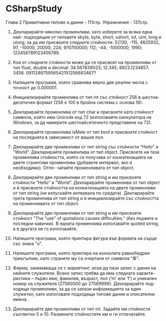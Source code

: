 # CSharpStudy
Глава 2 Примитивни типове и данни - 111стр.
Упражнения - 137стр.

1. Декларирайте няколко променливи, като изберете за всяка една най-
подходящия от типовете sbyte, byte, short, ushort, int, uint, long и
ulong, за да им присвоите следните стойности: 52130, -115, 4825932,
97, -10000, 20000; 224; 970700000; 112; -44; -1000000; 1990;
123456789123456789.

2. Кои от следните стойности може да се присвоят на променливи от тип
float, double и decimal: 34.567839023; 12.345; 8923.1234857; 3456.
091124875956542151256683467?

3. Напишете програма, която сравнява вярно две реални числа с
точност до 0.000001.

4. Инициализирайте променлива от тип int със стойност 256 в шестна-
десетичен формат (256 е 100 в бройна система с основа 16). 

5. Декларирайте променлива от тип char и присвоете като стойност
символа, който има Unicode код 72 (използвайте калкулатора на
Windows, за да намерите шестнайсетичното представяне на 72).
6. Декларирайте променлива isMale от тип bool и присвоете стойност на
последната в зависимост от вашия пол.
7. Декларирайте две променливи от тип string със стойности "Hello" и
"World". Декларирайте променлива от тип object. Присвоете на тази
променлива стойността, която се получава от конкатенацията на двете
стрингови променливи (добавете интервал, ако е необходимо). Отпе-
чатайте променливата от тип object.
8. Декларирайте две променливи от тип string и им присвоете стойности
"Hello" и "World". Декларирайте променлива от тип object и ѝ присвоете
стойността на конкатенацията на двете променливи от тип string (не
изпускайте интервала по средата). Декларирайте трета променлива от
тип string и я инициализирайте със стойността на променливата от тип
object.
9. Декларирайте две променливи от тип string и им присвоете стойност
"The "use" of quotations causes difficulties." (без първите и
последни кавички). В едната променлива използвайте quoted string, а
в другата не го използвайте.
10. Напишете програма, която принтира фигура във формата на сърце със
знака "o".
11. Напишете програма, която принтира на конзолата равнобедрен
триъгълник, като страните му са очертани от символа "©".
12. Фирма, занимаваща се с маркетинг, иска да пази запис с данни на
нейните служители. Всеки запис трябва да има следната характе-
ристика – първо име, фамилия, възраст, пол (‘m’ или ‘f’) и уникален
номер на служителя (27560000 до 27569999). Декларирайте под-
ходящи променливи, за да се запази информацията за един служител,
като използвате подходящи типове данни и описателни имена.
13. Декларирайте две променливи от тип int. Задайте им стойности
съответно 5 и 10. Разменете стойностите им и ги отпечатайте.
